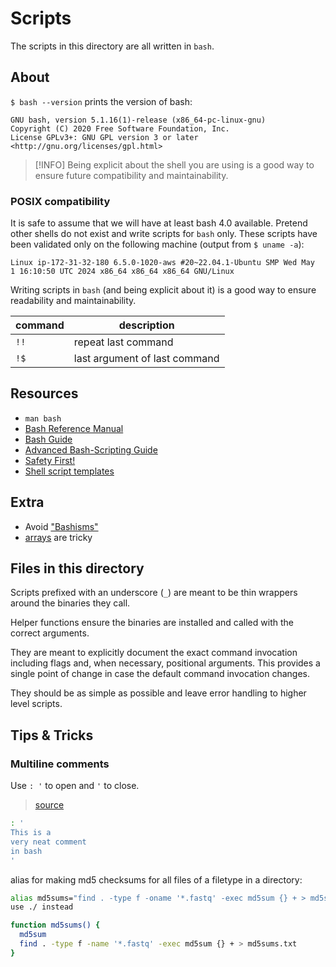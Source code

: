 # Scripts

The scripts in this directory are all written in `bash`.

## About

`$ bash --version` prints the version of bash:

```plaintext
GNU bash, version 5.1.16(1)-release (x86_64-pc-linux-gnu)
Copyright (C) 2020 Free Software Foundation, Inc.
License GPLv3+: GNU GPL version 3 or later <http://gnu.org/licenses/gpl.html>
```

> [!INFO]
> Being explicit about the shell you are using is a good way
> to ensure future compatibility and maintainability.

### POSIX compatibility

It is safe to assume that we will have at least bash 4.0 available.
Pretend other shells do not exist and write scripts for `bash` only.
These scripts have been validated only on the following machine
(output from `$ uname -a`):

```plaintext
Linux ip-172-31-32-180 6.5.0-1020-aws #20~22.04.1-Ubuntu SMP Wed May  1 16:10:50 UTC 2024 x86_64 x86_64 x86_64 GNU/Linux
```

Writing scripts in `bash` (and being explicit about it) is a good way to
ensure readability and maintainability.

| command | description                   |
| ------- | ----------------------------- |
| `!!`    | repeat last command           |
| `!$`    | last argument of last command |

## Resources

- `man bash`
- [Bash Reference Manual](https://www.gnu.org/savannah-checkouts/gnu/bash/manual/bash.html)
- [Bash Guide](https://mywiki.wooledge.org/BashGuide)
- [Advanced Bash-Scripting Guide](https://tldp.org/LDP/abs/html/)
- [Safety First!](https://github.com/anordal/shellharden/blob/master/how_to_do_things_safely_in_bash.md)
- [Shell script templates](https://stackoverflow.com/questions/430078/shell-script-templates)

## Extra

- Avoid ["Bashisms"](https://mywiki.wooledge.org/Bashism)
- [arrays](https://mywiki.wooledge.org/BashFAQ/005) are tricky

## Files in this directory

Scripts prefixed with an underscore (`_`) are meant to be thin
wrappers around the binaries they call.

Helper functions ensure the binaries are installed and called
with the correct arguments.

They are meant to explicitly document the exact command
invocation including flags and, when necessary, positional
arguments. This provides a single point of change in case
the default command invocation changes.

They should be as simple as possible and leave error handling
to higher level scripts.

## Tips & Tricks

### Multiline comments

Use `: '` to open and `'` to close.

> [source](https://stackoverflow.com/a/43158193)

```sh
: '
This is a
very neat comment
in bash
'
```

alias for making md5 checksums for all files of a filetype in a directory:

```sh
alias md5sums="find . -type f -oname '*.fastq' -exec md5sum {} + > md5sums.txt"
use ./ instead

function md5sums() {
  md5sum
  find . -type f -name '*.fastq' -exec md5sum {} + > md5sums.txt
}
```
